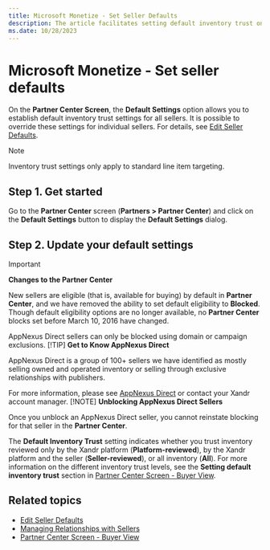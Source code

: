 ```yaml
---
title: Microsoft Monetize - Set Seller Defaults
description: The article facilitates setting default inventory trust on the Partner Center Screen, allowing customization for individual sellers.
ms.date: 10/28/2023
---
```


# Microsoft Monetize - Set seller defaults

On the **Partner Center Screen**, the **Default Settings** option allows you to establish default inventory trust settings for all sellers. It is possible to override these settings for individual sellers. For details, see [Edit Seller Defaults](edit-seller-defaults.md).

> [!NOTE]
> Inventory trust settings only apply to standard line item targeting.

## Step 1. Get started

Go to the **Partner Center** screen (**Partners \> Partner Center**) and click on the **Default Settings** button to display the **Default Settings** dialog.

## Step 2. Update your default settings

> [!IMPORTANT]
> **Changes to the Partner Center**
>
> New sellers are eligible (that is, available for buying) by default in **Partner Center**, and we have removed the ability to set default eligibility to **Blocked**. Though default eligibility options are no longer available, no **Partner Center** blocks set before March 10, 2016 have changed.
>
> AppNexus Direct sellers can only be blocked using domain or campaign exclusions.
> [!TIP]
> **Get to Know AppNexus Direct**
>
> AppNexus Direct is a group of 100+ sellers we have identified as mostly selling owned and operated inventory or selling through exclusive relationships with publishers.
>
> For more information, please see [AppNexus Direct](appnexus-direct-for-buyers.md) or contact your Xandr account manager.
> [!NOTE]
> **Unblocking AppNexus Direct Sellers**
>
> Once you unblock an AppNexus Direct seller, you cannot reinstate blocking for that seller in the **Partner Center**.

The **Default Inventory Trust** setting indicates whether you trust inventory reviewed only by the Xandr platform (**Platform-reviewed**), by the Xandr platform
and the seller (**Seller-reviewed**), or all inventory (**All**). For more information on the different inventory trust levels, see the **Setting default inventory trust**
section in [Partner Center Screen - Buyer View](partner-center-screen-buyer-view.md).

## Related topics

- [Edit Seller Defaults](edit-seller-defaults.md)
- [Managing Relationships with Sellers](managing-relationships-with-sellers.md)
- [Partner Center Screen - Buyer View](partner-center-screen-buyer-view.md)
